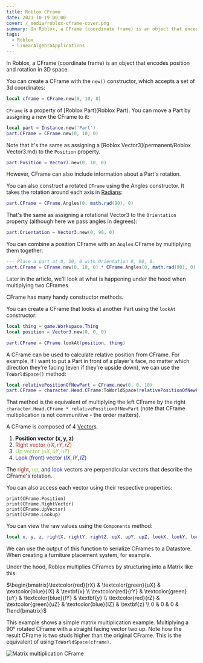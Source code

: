 ```yaml
---
title: Roblox CFrame
date: 2021-10-19 00:00
cover: /_media/roblox-cframe-cover.png
summary: In Roblox, a CFrame (coordinate frame) is an object that encodes position and rotation in 3D space.
tags:
  - Roblox
  - LinearAlgebraApplications
---
```


In Roblox, a CFrame (coordinate frame) is an object that encodes position and rotation in 3D space.

You can create a CFrame with the `new()` constructor, which accepts a set of 3d coordinates:

```lua
local cframe = CFrame.new(0, 10, 0)
```

`CFrame` is a property of [Roblox Part](Roblox Part). You can move a Part by assigning a new the CFrame to it:

```lua
local part = Instance.new('Part')
part.CFrame = CFrame.new(0, 10, 0)
```

Note that it's the same as assigning a [Roblox Vector3](permanent/Roblox Vector3.md) to the `Position` property.

```lua
part.Position = Vector3.new(0, 10, 0)
```

However, CFrame can also include information about a Part's rotation.

You can also construct a rotated `CFrame` using the Angles constructor. It takes the rotation around each axis in [Radians](radians.md):

```lua
part.CFrame = CFrame.Angles(0, math.rad(90), 0)
```

That's the same as assigning a rotational Vector3 to the `Orientation` property (although here we pass angles in degrees):

```lua
part.Orientation = Vector3.new(0, 90, 0)
```

You can combine a position CFrame with an `Angles` CFrame by multiplying them together:

```lua
--- Place a part at 0, 10, 0 with Orientation 0, 90, 0.
part.CFrame = CFrame.new(0, 10, 0) * CFrame.Angles(0, math.rad(90), 0)
```

Later in the article, we'll look at what is happening under the hood when multiplying two CFrames.

CFrame has many handy constructor methods.

You can create a CFrame that looks at another Part using the `lookAt` constructor:

```lua
local thing = game.Workspace.Thing
local position = Vector3.new(0, 0, 0)

part.CFrame = CFrame.lookAt(position, thing)
```

A CFrame can be used to calculate relative position from CFrame. For example, if I want to put a Part in front of a player's face, no matter which direction they're facing (even if they're upside down), we can use the `ToWorldSpace()` method:

```lua
local relativePositionOfNewPart = CFrame.new(0, 0, 10)
part.CFrame = character.Head.CFrame:ToWorldSpace(relativePositionOfNewPart)
```

That method is the equivalent of multiplying the left CFrame by the right `character.Head.CFrame * relativePositionOfNewPart` (note that CFrame multiplication is not communitive - the order matters).

A CFrame is composed of 4 [Vector](vector.md)s.

1. <strong>Position vector $(\mathbf{x}, \mathbf{y}, \mathbf{z})$</strong>
2. <font color="#A92C21">Right vector $(rX, rY, rZ)$</font>
3. <font color="#89CC4C">Up vector $(uX, uY, uZ)$</font>
4. <font color="#1220CB">Look (front) vector $(lX, lY, lZ)$</font>

The <font color="#A92C21">right</font>, <font color="#89CC4C">up</font>, and <font color="#1220CB">look</font> vectors are perpendicular vectors that describe the CFrame's rotation.

You can also access each vector using their respective properties:

```
print(CFrame.Position)
print(CFrame.RightVector)
print(CFrame.UpVector)
print(CFrame.Lookup)
```

You can view the raw values using the `Components` method:

```lua
local x, y, z, rightX, rightY, rightZ, upX, upY, upZ, lookX, lookY, lookZ = cf:Components()
```

We can use the output of this function to serialize CFrames to a Datastore. When creating a furniture placement system, for example.

Under the hood, Roblox multiplies CFrames by structuring into a Matrix like this:

$\begin{bmatrix}\textcolor{red}{rX} & \textcolor{green}{uX} & \textcolor{blue}{lX} & \textbf{x} \\ \textcolor{red}{rY} & \textcolor{green}{uY} & \textcolor{blue}{lY} & \textbf{y} \\ \textcolor{red}{rZ} & \textcolor{green}{uZ} & \textcolor{blue}{lZ} & \textbf{z} \\ 0 & 0 & 0 & 1\end{bmatrix}$

This example shows a simple matrix multiplication example. Multiplying a 90° rotated CFrame with a straight facing vector two up. Note how the result CFrame is two studs higher than the original CFrame. This is the equivalent of using `ToWorldSpace(cframe)`.

![Matrix multiplication CFrame](/_media/cframes-matrix-multiplication-cover.gif)

